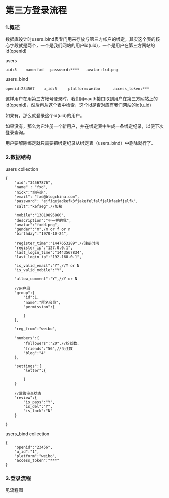 # 第三方登录流程

### 1.概述
数据库设计时users_bind表专门用来存放与第三方帐户的绑定，其实这个表的核心字段就是两个，一个是我们网站的用户id(uid)，一个是用户在第三方网站的id(openid)

users

```
uid:5    name:fxd   password:****   avatar:fxd.png
```
users_bind

```
openid:234567    u_id:5     platform:weibo      access_token:***
```
这样用户在用第三方帐号登录时，我们用oauth接口取到用户在第三方网站上的id(openid)，然后再从这个表中检索，这个id是否对应有我们网站的id(u_id)

如果有，那么就登录这个id(uid)的用户。

如果没有，那么为它注册一个新用户，并在绑定表中生成一条绑定纪录，以便下次登录查询。

用户要解除绑定就只需要把绑定纪录从绑定表（users_bind）中删除就行了。

### 2.数据结构
users collection

```
{
    "uid":"34567876",
    "name" : "fxd",
    "nick":"方兴东",
    "email": "fxd@blogchina.com",
    "password": "ejfiqejadkefk3fjakefelfalfjelkfaekfjelfk",
    "salt":"kefaeg",//加盐

    "mobile":"13810895860",
    "description":"不一样的我",
    "avatar":"fxdd.png",
    "gender":"m",/m or f or n
    "birthday":"1970-10-24",

    "register_time":"1447653289",//注册时间
    "register_ip":"127.0.0.1",
    "last_login_time":"1443567834",
    "last_login_ip":"192.168.0.1",
    
    "is_valid_email":"Y",//Y or N
    "is_valid_mobile":"Y",

    "allow_comment":"Y",//Y or N
    
    //用户组
    "group":{
        "id":1,
        "name":"匿名会员",
        "permission":{

        }
    },

    "reg_from":"weibo",

    "numbers":{
        "followers":"20",//粉丝数，
        "friends":"56",//关注数
        "blog":"4"
    },
    
    "settings":{
        "letter":{

        }
    }

    //监管审查状态
    "review":{
        "is_pass":"Y",
        "is_del":"Y",
        "is_lock":"N"
    }

}
```

users_bind collection
```
{
    "openid":"23456",
    "u_id":"1",
    "platform":"weibo",
    "access_token":"***"
}
```

### 3.登录流程

见流程图
        










